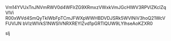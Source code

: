 Vm14YVUxTnJNVmRWV0d4WFlrZG9XRmxzVWxkVmJGcHlWV3RPVlZKclZqVlVi
R00xWVd4SmQyTklWbFpTCmJFWXpWWHBDVDJSRk5WVlNiV3hoQ21WcVFUVlJN
bVIzWlVkS1NWSlVNRXREYlZvd1pGRTlQUW9LYlhseAoKZXR0

slj